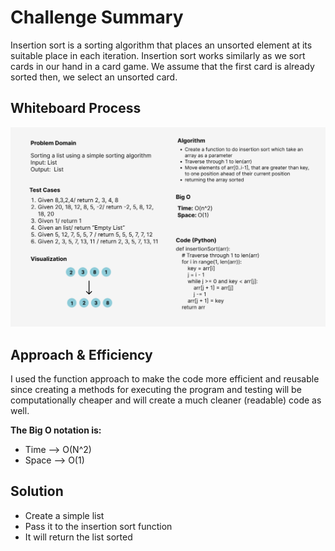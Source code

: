 # Challenge Summary
Insertion sort is a sorting algorithm that places an unsorted element at its suitable place in each iteration.
Insertion sort works similarly as we sort cards in our hand in a card game.
We assume that the first card is already sorted then, we select an unsorted card.

## Whiteboard Process
![Insertion sort whiteboard](insertion_sort.png)


## Approach & Efficiency
I used the function approach to make the code more efficient and reusable since creating a methods for executing the program and testing
will be computationally cheaper and will create a much cleaner (readable) code as well.

**The Big O notation is:**
- Time --> O(N^2) 
- Space --> O(1)

## Solution
- Create a simple list
- Pass it to the insertion sort function
- It will return the list sorted